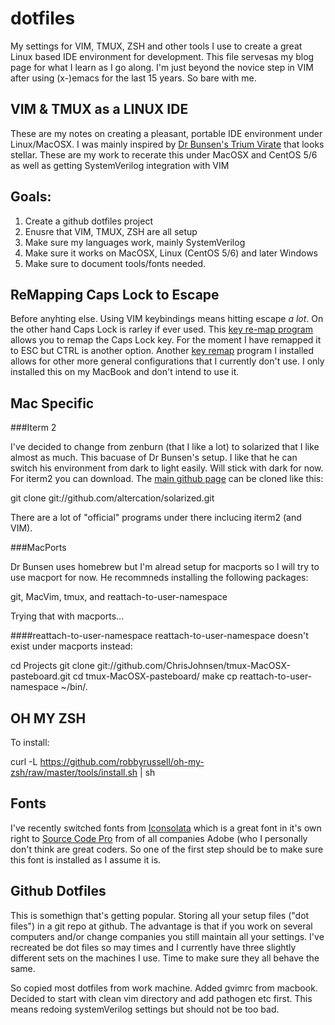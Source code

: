 dotfiles
========

My settings for VIM, TMUX, ZSH and other tools I use to create a great Linux based IDE environment for development. This file servesas my blog page for what I learn as I go along. I'm just beyond the novice step in VIM after using (x-)emacs for the last 15 years. So bare with me.

VIM & TMUX as a LINUX IDE
-------------------------

These are my notes on creating a pleasant, portable IDE environment under Linux/MacOSX. I was mainly inspired by [Dr Bunsen's Trium Virate][drbunsen] that looks stellar. These are my work to recerate this under MacOSX and CentOS 5/6 as well as getting SystemVerilog integration with VIM

[drbunsen]: http://www.drbunsen.org/text-triumvirate.html 


Goals:
------

1. Create a github dotfiles project
2. Enusre that VIM, TMUX, ZSH are all setup
3. Make sure my languages work, mainly SystemVerilog
4. Make sure it works on MacOSX, Linux (CentOS 5/6) and later Windows
5. Make sure to document tools/fonts needed.


ReMapping Caps Lock to Escape
-----------------------------

Before anyhting else. Using VIM keybindings means hitting escape *a lot*. On the other hand Caps Lock is rarley if ever used. This [key re-map program][pckeyboardhack] allows you to remap the Caps Lock key. For the moment I have remapped it to ESC but CTRL is another option. Another [key remap][keyremap] program I installed allows for other more general configurations that I currently don't use. I only installed this on my MacBook and don't intend to use it.

[pckeyboardhack]: http://pqrs.org/macosx/keyremap4macbook/index.html.en
[keyremap]: http://pqrs.org/macosx/keyremap4macbook/index.html.en 


Mac Specific
------------

###Iterm 2

I've decided to change from zenburn (that I like a lot) to solarized that I like almost as much. This bacuase of Dr Bunsen's setup. I like that he can switch his environment from dark to light easily. Will stick with dark for now.
For iterm2 you can download. The [main github page][solarized_github] can be cloned like this:

git clone git://github.com/altercation/solarized.git

There are a lot of "official" programs under there inclucing iterm2 (and VIM).

[solarized_github]: https://github.com/altercation/solarized/tree/master/iterm2-colors-solarized


###MacPorts

Dr Bunsen uses homebrew but I'm alread setup for macports so I will try to use
macport for now. He recommneds installing the following packages:

git, MacVim, tmux, and reattach-to-user-namespace

Trying that with macports...

####reattach-to-user-namespace
reattach-to-user-namespace doesn't exist under macports instead:

cd Projects
git clone git://github.com/ChrisJohnsen/tmux-MacOSX-pasteboard.git
cd tmux-MacOSX-pasteboard/
make
cp reattach-to-user-namespace ~/bin/.


OH MY ZSH
---------

To install: 

curl -L https://github.com/robbyrussell/oh-my-zsh/raw/master/tools/install.sh | sh


Fonts
-----

I've recently switched fonts from [Iconsolata][Iconsolata] which is a great font in it's own right to [Source Code Pro][SourceFont] from of all companies Adobe (who I personally don't think are great coders. So one of the first step should be to make sure this font is installed as I assume it is.

[Iconsolata]: http://levien.com/type/myfonts/inconsolata.html
[SourceFont]: https://github.com/adobe/Source-Code-Pro


Github Dotfiles
---------------

This is somethign that's getting popular. Storing all your setup files ("dot files") in a git repo at github. The advantage is that if you work on several computers and/or change companies you still maintain all your settings. I've recreated be dot files so may times and I currently have three slightly different sets on the machines I use. Time to make sure they all behave the same.

So copied most dotfiles from work machine. Added gvimrc from macbook. Decided
to start with clean vim directory and add pathogen etc first. This means
redoing systemVerilog settings but should not be too bad.



